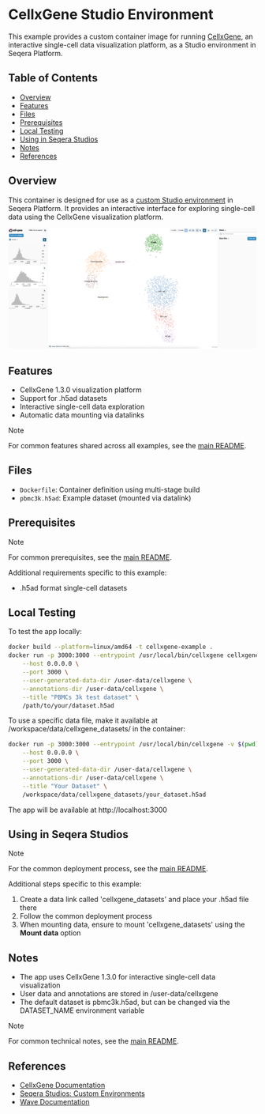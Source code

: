 # CellxGene Studio Environment

This example provides a custom container image for running [CellxGene](https://chanzuckerberg.github.io/cellxgene/), an interactive single-cell data visualization platform, as a Studio environment in Seqera Platform.

## Table of Contents

- [Overview](#overview)
- [Features](#features)
- [Files](#files)
- [Prerequisites](#prerequisites)
- [Local Testing](#local-testing)
- [Using in Seqera Studios](#using-in-seqera-studios)
- [Notes](#notes)
- [References](#references)

## Overview

This container is designed for use as a [custom Studio environment](https://docs.seqera.io/platform-cloud/studios/custom-envs) in Seqera Platform. It provides an interactive interface for exploring single-cell data using the CellxGene visualization platform.

![Screenshot of CellxGene](screenshot.png)

## Features

- CellxGene 1.3.0 visualization platform
- Support for .h5ad datasets
- Interactive single-cell data exploration
- Automatic data mounting via datalinks

> [!NOTE]
> For common features shared across all examples, see the [main README](../README.md#common-features).

## Files

- `Dockerfile`: Container definition using multi-stage build
- `pbmc3k.h5ad`: Example dataset (mounted via datalink)

## Prerequisites

> [!NOTE]
> For common prerequisites, see the [main README](../README.md#prerequisites).

Additional requirements specific to this example:
- .h5ad format single-cell datasets

## Local Testing

To test the app locally:

```bash
docker build --platform=linux/amd64 -t cellxgene-example .
docker run -p 3000:3000 --entrypoint /usr/local/bin/cellxgene cellxgene-example launch \
    --host 0.0.0.0 \
    --port 3000 \
    --user-generated-data-dir /user-data/cellxgene \
    --annotations-dir /user-data/cellxgene \
    --title "PBMCs 3k test dataset" \
    /path/to/your/dataset.h5ad
```

To use a specific data file, make it available at /workspace/data/cellxgene_datasets/ in the 
container:

```bash
docker run -p 3000:3000 --entrypoint /usr/local/bin/cellxgene -v $(pwd)/data:/workspace/data/cellxgene_datasets cellxgene-example launch \
    --host 0.0.0.0 \
    --port 3000 \
    --user-generated-data-dir /user-data/cellxgene \
    --annotations-dir /user-data/cellxgene \
    --title "Your Dataset" \
    /workspace/data/cellxgene_datasets/your_dataset.h5ad
```

The app will be available at http://localhost:3000

## Using in Seqera Studios

> [!NOTE]
> For the common deployment process, see the [main README](../README.md#deploying-to-seqera-studios).

Additional steps specific to this example:
1. Create a data link called 'cellxgene_datasets' and place your .h5ad file there
2. Follow the common deployment process
3. When mounting data, ensure to mount 'cellxgene_datasets' using the **Mount data** option

## Notes

- The app uses CellxGene 1.3.0 for interactive single-cell data visualization
- User data and annotations are stored in /user-data/cellxgene
- The default dataset is pbmc3k.h5ad, but can be changed via the DATASET_NAME environment variable

> [!NOTE]
> For common technical notes, see the [main README](../README.md#common-features).

## References

- [CellxGene Documentation](https://chanzuckerberg.github.io/cellxgene/)
- [Seqera Studios: Custom Environments](https://docs.seqera.io/platform-cloud/studios/custom-envs)
- [Wave Documentation](https://docs.seqera.io/platform-cloud/wave/)